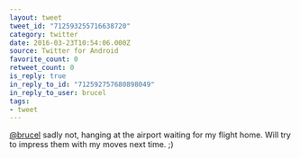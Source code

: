 ```yaml
---
layout: tweet
tweet_id: "712593255716638720"
category: twitter
date: 2016-03-23T10:54:06.000Z
source: Twitter for Android
favorite_count: 0
retweet_count: 0
is_reply: true
in_reply_to_id: "712592757680898049"
in_reply_to_user: brucel
tags:
- tweet
---
```


[@brucel](https://twitter.com/@brucel) sadly not, hanging at the airport waiting for my flight home. Will try to impress them with my moves next time. ;)
